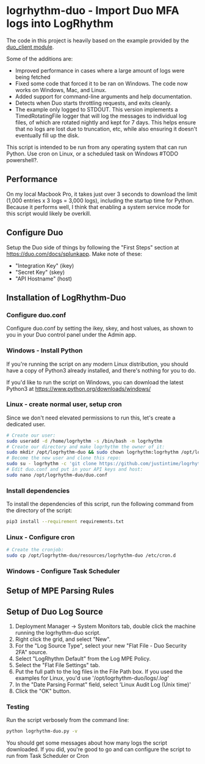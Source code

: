 # logrhythm-duo - Import Duo MFA logs into LogRhythm

The code in this project is heavily based on the example provided by the [duo_client module](https://github.com/duosecurity/duo_client_python/tree/master/examples/splunk).

Some of the additions are:
 * Improved performance in cases where a large amount of logs were being fetched
 * Fixed some code that forced it to be ran on Windows.  The code now works on Windows, Mac, and Linux.
 * Added support for command-line arguments and help documentation.
 * Detects when Duo starts throttling requests, and exits cleanly.
 * The example only logged to STDOUT.  This version implements a TimedRotatingFile logger that will log the messages to individual log files, of which are rotated nightly and 
kept for 7 days.  This helps ensure that no logs are lost due to truncation, etc, while also ensuring it doesn't eventually fill up the disk.

This script is intended to be run from any operating system that can run Python.  Use cron on Linux, or a scheduled task on Windows #TODO powershell?.

## Performance
On my local Macbook Pro, it takes just over 3 seconds to download the limit (1,000 entries x 3 logs = 3,000 logs), including the startup time for Python.  Because it performs well, I think 
that enabling a system service mode for this script would likely be overkill.

## Configure Duo

Setup the Duo side of things by following the "First Steps" section at https://duo.com/docs/splunkapp.  Make note of these:
 * "Integration Key" (ikey)
 * "Secret Key" (skey)
 * "API Hostname" (host)

## Installation of LogRhythm-Duo
### Configure duo.conf
Configure duo.conf by setting the ikey, skey, and host values, as shown to you in your Duo control panel under the Admin app.

### Windows - Install Python
If you're running the script on any modern Linux distribution, you should have a copy of Python3 already installed, 
and there's nothing for you to do.

If you'd like to run the script on Windows, you can download the latest Python3 at https://www.python.org/downloads/windows/

### Linux - create normal user, setup cron
Since we don't need elevated permissions to run this, let's create a dedicated user.

``` bash
# Create our user:
sudo useradd -d /home/logrhythm -s /bin/bash -m logrhythm
# Create our directory and make logrhythm the owner of it:
sudo mkdir /opt/logrhythm-duo && sudo chown logrhythm:logrhythm /opt/logrhythm-duo && sudo chmod 700 /opt/logrhythm-duo
# Become the new user and clone this repo:
sudo su - logrhythm -c 'git clone https://github.com/justintime/logrhythm-duo.git /opt/logrhythm-duo'
# Edit duo.conf and put in your API keys and host:
sudo nano /opt/logrhythm-duo/duo.conf
```

### Install dependencies
To install the dependencies of this script, run the following command from the directory of the script:
``` bash
pip3 install --requirement requirements.txt
```

### Linux - Configure cron
``` bash
# Create the cronjob:
sudo cp /opt/logrhythm-duo/resources/logrhythm-duo /etc/cron.d
```

### Windows - Configure Task Scheduler

## Setup of MPE Parsing Rules

## Setup of Duo Log Source

 1. Deployment Manager -> System Monitors tab, double click the machine running the logrhythm-duo script.
 1. Right click the grid, and select "New".
 1. For the "Log Source Type", select your new "Flat File - Duo Security 2FA" source.
 1. Select "LogRhythm Default" from the Log MPE Policy.
 1. Select the "Flat File Settings" tab.
 1. Put the full path to the log files in the File Path box.  If you used the examples for Linux, you'd 
 use '/opt/logrhythm-duo/logs/*.log*'
 1. In the "Date Parsing Format" field, select 'Linux Audit Log (Unix time)'
 1. Click the "OK" button.


### Testing
Run the script verbosely from the command line:
``` bash
python logrhythm-duo.py -v
```
You should get some messages about how many logs the script downloaded.  If you did, you're good to go and can configure the script to run from Task Scheduler or Cron

